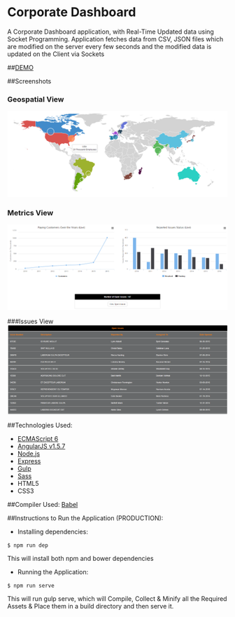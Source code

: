 # Corporate Dashboard
A Corporate Dashboard application, with Real-Time Updated data using Socket Programming. Application fetches data from CSV, JSON files which are modified on the server every few seconds and the modified data is updated on the Client via Sockets

##[DEMO](https://dashboard-amr.herokuapp.com)

##Screenshots
### Geospatial View
![image](https://github.com/arjunmitrareddy/Udacity_Senior_Web_Dev_Project4/blob/master/screens/1.png)

### Metrics View
![image](https://github.com/arjunmitrareddy/Udacity_Senior_Web_Dev_Project4/blob/master/screens/2.png)

###Issues View
![image](https://github.com/arjunmitrareddy/Udacity_Senior_Web_Dev_Project4/blob/master/screens/3.png)

##Technologies Used:
- [ECMAScript 6](http://es6-features.org/)
- [AngularJS v1.5.7](https://angularjs.org/)
- [Node.js](https://nodejs.org/en/)
- [Express](https://expressjs.com/)
- [Gulp](http://gulpjs.com/)
- [Sass](http://sass-lang.com/)
- HTML5
- CSS3

##Compiler Used:
[Babel](https://babeljs.io/)

##Instructions to Run the Application (PRODUCTION):
- Installing dependencies:
```{r, engine='bash', count_lines}
$ npm run dep
```
This will install both npm and bower dependencies
- Running the Application:
```{r, engine='bash', count_lines}
$ npm run serve
```
This will run gulp serve, which will Compile, Collect & Minify all the Required Assets & Place them in a build directory and then serve it.
